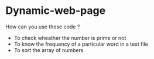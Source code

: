 # Dynamic-web-page

How can you use these code ?

* To check wheather the number is prime or not
* To know the frequency of a particular word in a text file
* To sort the array of numbers
